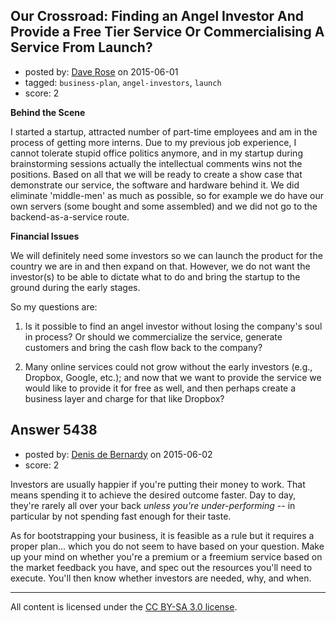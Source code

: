 ## Our Crossroad: Finding an Angel Investor And Provide a Free Tier Service Or Commercialising A Service From Launch?

- posted by: [Dave Rose](https://stackexchange.com/users/4760911/dave-rose) on 2015-06-01
- tagged: `business-plan`, `angel-investors`, `launch`
- score: 2

**Behind the Scene**

I started a startup, attracted number of part-time employees and am in the process of getting more interns. Due to my previous job experience, I cannot tolerate stupid office politics anymore, and in my startup during brainstorming sessions actually the intellectual comments wins not the positions. Based on all that we will be ready to create a show case that demonstrate our service, the software and hardware behind it. We did eliminate 'middle-men' as much as possible, so for example we do have our own servers (some bought and some assembled) and we did not go to the backend-as-a-service route. 

**Financial Issues** 

We will definitely need some investors so we can launch the product for the country we are in and then expand on that. However, we do not want the investor(s) to be able to dictate what to do and bring the startup to the ground during the early stages. 

So my questions are: 

1. Is it possible to find an angel investor without losing the company's soul in process? Or should we commercialize the service, generate customers and bring the cash flow back to the company?

2. Many online services could not grow without the early investors (e.g., Dropbox, Google, etc.); and now that we want to provide the service we would like to provide it for free as well, and then perhaps create a business layer and charge for that like Dropbox? 


## Answer 5438

- posted by: [Denis de Bernardy](https://stackexchange.com/users/182468/denis-de-bernardy) on 2015-06-02
- score: 2

Investors are usually happier if you're putting their money to work. That means spending it to achieve the desired outcome faster. Day to day, they're rarely all over your back *unless you're under-performing* -- in particular by not spending fast enough for their taste.

As for bootstrapping your business, it is feasible as a rule but it requires a proper plan... which you do not seem to have based on your question. Make up your mind on whether you're a premium or a freemium service based on the market feedback you have, and spec out the resources you'll need to execute. You'll then know whether investors are needed, why, and when.



---

All content is licensed under the [CC BY-SA 3.0 license](https://creativecommons.org/licenses/by-sa/3.0/).
